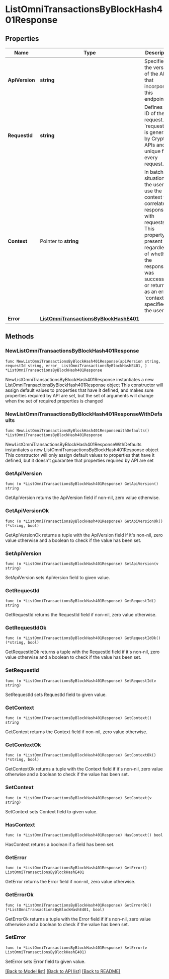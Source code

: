 # ListOmniTransactionsByBlockHash401Response

## Properties

Name | Type | Description | Notes
------------ | ------------- | ------------- | -------------
**ApiVersion** | **string** | Specifies the version of the API that incorporates this endpoint. | 
**RequestId** | **string** | Defines the ID of the request. The &#x60;requestId&#x60; is generated by Crypto APIs and it&#39;s unique for every request. | 
**Context** | Pointer to **string** | In batch situations the user can use the context to correlate responses with requests. This property is present regardless of whether the response was successful or returned as an error. &#x60;context&#x60; is specified by the user. | [optional] 
**Error** | [**ListOmniTransactionsByBlockHashE401**](ListOmniTransactionsByBlockHashE401.md) |  | 

## Methods

### NewListOmniTransactionsByBlockHash401Response

`func NewListOmniTransactionsByBlockHash401Response(apiVersion string, requestId string, error_ ListOmniTransactionsByBlockHashE401, ) *ListOmniTransactionsByBlockHash401Response`

NewListOmniTransactionsByBlockHash401Response instantiates a new ListOmniTransactionsByBlockHash401Response object
This constructor will assign default values to properties that have it defined,
and makes sure properties required by API are set, but the set of arguments
will change when the set of required properties is changed

### NewListOmniTransactionsByBlockHash401ResponseWithDefaults

`func NewListOmniTransactionsByBlockHash401ResponseWithDefaults() *ListOmniTransactionsByBlockHash401Response`

NewListOmniTransactionsByBlockHash401ResponseWithDefaults instantiates a new ListOmniTransactionsByBlockHash401Response object
This constructor will only assign default values to properties that have it defined,
but it doesn't guarantee that properties required by API are set

### GetApiVersion

`func (o *ListOmniTransactionsByBlockHash401Response) GetApiVersion() string`

GetApiVersion returns the ApiVersion field if non-nil, zero value otherwise.

### GetApiVersionOk

`func (o *ListOmniTransactionsByBlockHash401Response) GetApiVersionOk() (*string, bool)`

GetApiVersionOk returns a tuple with the ApiVersion field if it's non-nil, zero value otherwise
and a boolean to check if the value has been set.

### SetApiVersion

`func (o *ListOmniTransactionsByBlockHash401Response) SetApiVersion(v string)`

SetApiVersion sets ApiVersion field to given value.


### GetRequestId

`func (o *ListOmniTransactionsByBlockHash401Response) GetRequestId() string`

GetRequestId returns the RequestId field if non-nil, zero value otherwise.

### GetRequestIdOk

`func (o *ListOmniTransactionsByBlockHash401Response) GetRequestIdOk() (*string, bool)`

GetRequestIdOk returns a tuple with the RequestId field if it's non-nil, zero value otherwise
and a boolean to check if the value has been set.

### SetRequestId

`func (o *ListOmniTransactionsByBlockHash401Response) SetRequestId(v string)`

SetRequestId sets RequestId field to given value.


### GetContext

`func (o *ListOmniTransactionsByBlockHash401Response) GetContext() string`

GetContext returns the Context field if non-nil, zero value otherwise.

### GetContextOk

`func (o *ListOmniTransactionsByBlockHash401Response) GetContextOk() (*string, bool)`

GetContextOk returns a tuple with the Context field if it's non-nil, zero value otherwise
and a boolean to check if the value has been set.

### SetContext

`func (o *ListOmniTransactionsByBlockHash401Response) SetContext(v string)`

SetContext sets Context field to given value.

### HasContext

`func (o *ListOmniTransactionsByBlockHash401Response) HasContext() bool`

HasContext returns a boolean if a field has been set.

### GetError

`func (o *ListOmniTransactionsByBlockHash401Response) GetError() ListOmniTransactionsByBlockHashE401`

GetError returns the Error field if non-nil, zero value otherwise.

### GetErrorOk

`func (o *ListOmniTransactionsByBlockHash401Response) GetErrorOk() (*ListOmniTransactionsByBlockHashE401, bool)`

GetErrorOk returns a tuple with the Error field if it's non-nil, zero value otherwise
and a boolean to check if the value has been set.

### SetError

`func (o *ListOmniTransactionsByBlockHash401Response) SetError(v ListOmniTransactionsByBlockHashE401)`

SetError sets Error field to given value.



[[Back to Model list]](../README.md#documentation-for-models) [[Back to API list]](../README.md#documentation-for-api-endpoints) [[Back to README]](../README.md)



